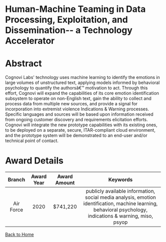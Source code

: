 
Human-Machine Teaming in Data Processing, Exploitation, and Dissemination-- a Technology Accelerator
====================================================================================================

# Abstract


Cognovi Labs' technology uses machine learning to identify the emotions in large volumes of unstructured text, applying models informed by behavioral psychology to quantify the authorsâ€™ motivation to act. Through this effort, Cognovi will expand the capabilities of its core emotion identification subsystem to operate on non-English text, gain the ability to collect and process data from multiple new sources, and provide a signal for incorporation into extremist violence Indications & Warning processes. Specific languages and sources will be based upon information received from ongoing customer discovery and requirements elicitation efforts. Cognovi will integrate the new prototype capabilities with its existing ones, to be deployed on a separate, secure, ITAR-compliant cloud environment, and the prototype system will be demonstrated to an end-user and/or technical point of contact.  

# Award Details

|Branch|Award Year|Award Amount|Keywords|
| :---: | :---: | :---: | :---: |
|Air Force|2020|$741,220|publicly available information, social media analysis, emotion identification, machine learning, behavioral psychology, indications & warning, miso, psyop|
  
  


[Back to Home](https://github.com/chrischow/dod_sbir_awards/Reports/DJ/#1439)